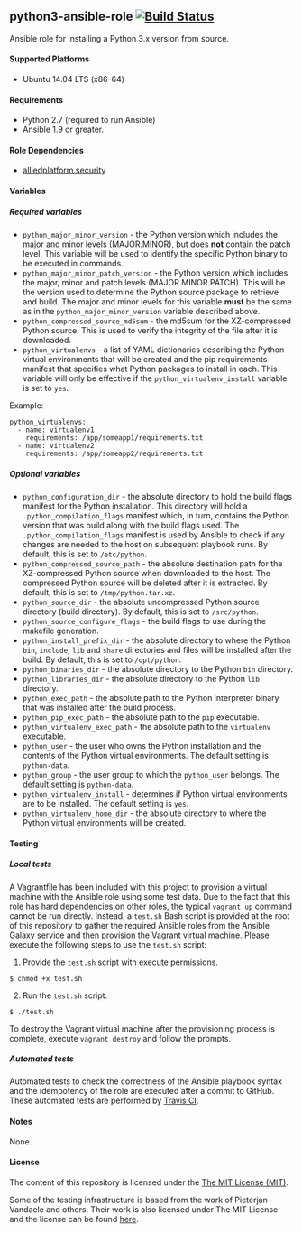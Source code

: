 ## python3-ansible-role [![Build Status](https://travis-ci.org/alliedplatform/python3-ansible-role.png)](https://travis-ci.org/alliedplatform/python3-ansible-role)

Ansible role for installing a Python 3.x version from source.

#### Supported Platforms

- Ubuntu 14.04 LTS (x86-64)

#### Requirements

- Python 2.7 (required to run Ansible)
- Ansible 1.9 or greater.

#### Role Dependencies

- [alliedplatform.security](https://github.com/alliedplatform/security-ansible-role)

#### Variables

##### Required variables

- `python_major_minor_version` - the Python version which includes the major and minor levels (MAJOR.MINOR), but does **not** contain the patch level. This variable will be used to identify the specific Python binary to be executed in commands.
- `python_major_minor_patch_version` - the Python version which includes the major, minor and patch levels (MAJOR.MINOR.PATCH). This will be the version used to determine the Python source package to retrieve and build. The major and minor levels for this variable **must** be the same as in the `python_major_minor_version` variable described above.
- `python_compressed_source_md5sum` - the md5sum for the XZ-compressed Python source. This is used to verify the integrity of the file after it is downloaded.
- `python_virtualenvs` - a list of YAML dictionaries describing the Python virtual environments that will be created and the pip requirements manifest that specifies what Python packages to install in each. This variable will only be effective if the `python_virtualenv_install` variable is set to `yes`.

Example:

```
python_virtualenvs:
  - name: virtualenv1
    requirements: /app/someapp1/requirements.txt
  - name: virtualenv2
    requirements: /app/someapp2/requirements.txt
```

##### Optional variables

- `python_configuration_dir` - the absolute directory to hold the build flags manifest for the Python installation. This directory will hold a `.python_compilation_flags` manifest which, in turn, contains the Python version that was build along with the build flags used. The `.python_compilation_flags` manifest is used by Ansible to check if any changes are needed to the host on subsequent playbook runs. By default, this is set to `/etc/python`.
- `python_compressed_source_path` - the absolute destination path for the XZ-compressed Python source when downloaded to the host. The compressed Python source will be deleted after it is extracted. By default, this is set to `/tmp/python.tar.xz`.
- `python_source_dir` - the absolute uncompressed Python source directory (build directory). By default, this is set to `/src/python`.
- `python_source_configure_flags` - the build flags to use during the makefile generation.
- `python_install_prefix_dir` - the absolute directory to where the Python `bin`, `include`, `lib` and `share` directories and files will be installed after the build. By default, this is set to `/opt/python`.
- `python_binaries_dir` - the absolute directory to the Python `bin` directory.
- `python_libraries_dir` - the absolute directory to the Python `lib` directory.
- `python_exec_path` - the absolute path to the Python interpreter binary that was installed after the build process.
- `python_pip_exec_path` - the absolute path to the `pip` executable.
- `python_virtualenv_exec_path` - the absolute path to the `virtualenv` executable.
- `python_user` - the user who owns the Python installation and the contents of the Python virtual environments. The default setting is `python-data`.
- `python_group` - the user group to which the `python_user` belongs. The default setting is `python-data`.
- `python_virtualenv_install` - determines if Python virtual environments are to be installed. The default setting is `yes`.
- `python_virtualenv_home_dir` - the absolute directory to where the Python virtual environments will be created.

#### Testing

##### Local tests

A Vagrantfile has been included with this project to provision a virtual machine with the Ansible role using some test data. Due to the fact that this role has hard dependencies on other roles, the typical `vagrant up` command cannot be run directly. Instead, a `test.sh` Bash script is provided at the root of this repository to gather the required Ansible roles from the Ansible Galaxy service and then provision the Vagrant virtual machine. Please execute the following steps to use the `test.sh` script:

1. Provide the `test.sh` script with execute permissions.

```
$ chmod +x test.sh
```

2. Run the `test.sh` script.

```
$ ./test.sh
```

To destroy the Vagrant virtual machine after the provisioning process is complete, execute `vagrant destroy` and follow the prompts.

##### Automated tests

Automated tests to check the correctness of the Ansible playbook syntax and the idempotency of the role are executed after a commit to GitHub. These automated tests are performed by [Travis CI](https://travis-ci.org/).

#### Notes

None.

#### License

The content of this repository is licensed under the [The MIT License (MIT)](http://opensource.org/licenses/MIT).

Some of the testing infrastructure is based from the work of Pieterjan Vandaele and others. Their work is also licensed under The MIT License and the license can be found [here](https://github.com/ANXS/python/blob/master/LICENSE).

